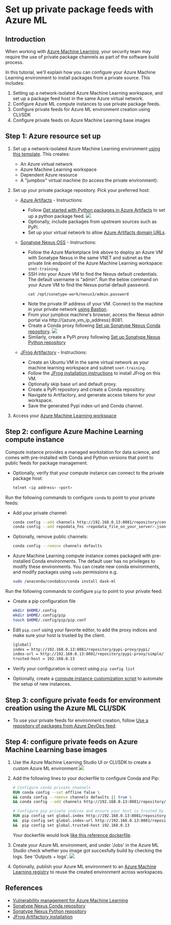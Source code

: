 # Set up private package feeds with Azure ML

## Introduction

When working with [Azure Machine Learning](https://learn.microsoft.com/en-us/azure/machine-learning/), your security team may require the use of private package channels as part of the software build process. 

In this tutorial, we'll explain how you can configure your Azure Machine Learning environment to install packages from a private source. This includes:
1. Setting up a network-isolated Azure Machine Learning workspace, and set up a package feed host in the same Azure virtual network.
1. Configure Azure ML compute instances to use private package feeds.
1. Configure private feeds for Azure ML environment creation using CLI/SDK
1. Configure private feeds on Azure Machine Learning base images

## Step 1: Azure resource set up

1. Set up a network-isolated Azure Machine Learning environment [using this template](https://github.com/Azure/azure-quickstart-templates/tree/master/quickstarts/microsoft.machinelearningservices/machine-learning-end-to-end-secure). This creates:
   
   * An Azure virtual network
   * Azure Machine Learning workspace
   * Dependent Azure resource
   * A "jumpbox" virtual machine (to access the private environment): 
		
1. Set up your private package repository. Pick your preferred host:

   * [Azure Artifacts](https://learn.microsoft.com/en-us/azure/devops/artifacts/start-using-azure-artifacts?view=azure-devops) - Instructions:

       * Follow [Get started with Python packages in Azure Artifacts](https://learn.microsoft.com/en-us/azure/devops/artifacts/quickstarts/python-packages?view=azure-devops) to set up a python package feed.
         ![](images/azure_artifacts_createfeed.png)  
       * Optionally, include packages from upstream sources such as PyPi.
       * Set up your virtual network to allow [Azure Artifacts domain URLs](https://learn.microsoft.com/en-us/azure/devops/organizations/security/allow-list-ip-url?view=azure-devops&tabs=IP-V4#azure-artifacts).

   * [Sonatype Nexus OSS](https://azuremarketplace.microsoft.com/en-in/marketplace/apps/askforcloudllc1651766049149.nexus_repository_oss_on_ubuntu_20_04_lts?tab=Overview&exp=ubp8) - Instructions:
        
        * Follow the Azure Marketplace link above to deploy an Azure VM with Sonatype Nexus in the same VNET and subnet as the private link endpoint of the Azure Machine Learning workspace: `snet-training`.
        * SSH into your Azure VM to find the Nexus default credentials. The default username is “admin”. Run the below command on your Azure VM to find the Nexus portal default password. 
          ```
          cat /opt/sonatype-work/nexus3/admin.password
          ```
        * Note the private IP address of your VM. Connect to the machine in your private network [using Bastion](https://learn.microsoft.com/en-us/azure/bastion/bastion-connect-vm-rdp-windows#rdp).
        * From your jumpbox machine's browser, access the Nexus admin portal via http://{azure_vm_ip_address}:8081.
        * Create a Conda proxy following [Set up Sonatype Nexus Conda repository](https://help.sonatype.com/repomanager3/nexus-repository-administration/formats/conda-repositories).
          ![](images/conda_proxy_created.png)  
        * Similarly, create a PyPi proxy following [Set up Sonatype Nexus Python repository](https://help.sonatype.com/repomanager3/nexus-repository-administration/formats/pypi-repositories) 

    * [JFrog Artifactory](https://jfrog.com/artifactory/install/) - Instructions:
        
        * Create an Ubuntu VM in the same virtual network as your machine learning workspace and subnet `snet-training`.
        * Follow the [JFrog installation instructions](https://jfrog.com/artifactory/install/) to install JFrog on this VM.
        * Optionally skip base url and default proxy.
        * Create a PyPi repository and create a Conda repository.
        * Navigate to Artifactory, and generate access tokens for your workspace.
        * Save the generated Pypi index-url and Conda channel.

1. Access your [Azure Machine Learning workspace](http://ml.azure.com/)

## Step 2: configure Azure Machine Learning compute instance

Compute instance provides a managed workstation for data science, and comes with pre-installed with Conda and Python versions that point to public feeds for package management.

* Optionally, verify that your compute instance can connect to the private package host: 
  ```bash
  telnet <ip address> <port>
  ```

Run the following commands to configure `conda` to point to your private feeds:

* Add your private channel:
  ```bash
  conda config --add channels http://192.168.0.13:8081/repository/conda-proxy/
  conda config --add repodata_fns <repodata_file_on_your_server>.json
  ```
* Optionally, remove public channels:
  ```bash
  conda config --remove channels defaults
  ```

* Azure Machine Learning compute instance comes packaged with pre-installed Conda environments. The default user has no privileges to modify these environments. You can create new conda environments, and modify packages using `sudo` permissions e.g.
  ```bash
  sudo /anaconda/condabin/conda install dask-ml
  ```

Run the following commands to configure `pip` to point to your private feed:

* Create a pip configuration file
  ```bash
  mkdir $HOME/.config
  mkdir $HOME/.config/pip
  touch $HOME/.config/pip/pip.conf
  ```

* Edit `pip.conf` using your favorite editor, to add the proxy indices and make sure your host is trusted by the client.
  ```bash
  [global]
  index = http://192.168.0.13:8081/repository/pypi-proxy/pypi/
  index-url = http://192.168.0.13:8081/repository/pypi-proxy/simple/
  trusted-host = 192.168.0.13
  ```

* Verify your configuration is correct using `pip config list`

* Optionally, create a [compute instance customization script](https://learn.microsoft.com/en-us/azure/machine-learning/how-to-customize-compute-instance) to automate the setup of new instances.

## Step 3: configure private feeds for environment creation using the Azure ML CLI/SDK

* To use your private feeds for environment creation, follow [Use a repository of packages from Azure DevOps feed](https://learn.microsoft.com/en-us/azure/machine-learning/v1/how-to-use-private-python-packages#use-a-repository-of-packages-from-azure-devops-feed).


## Step 4: configure private feeds on Azure Machine Learning base images

1. Use the Azure Machine Learning Studio UI or CLI/SDK to create a custom Azure ML environment
   ![](images/create_azureml_environment.png)

1. Add the following lines to your dockerfile to configure Conda and Pip:
   ```dockerfile
   # Configure conda private channels
   RUN conda config --set offline false \
   && conda config --remove channels defaults || true \
   && conda config --add channels http://192.168.0.13:8081/repository/conda-proxy/main

   # Configure pip private indices and ensure your host is trusted by the client
   RUN pip config set global.index http://192.168.0.13:8081/repository/pypi-proxy/pypi/ \
   &&  pip config set global.index-url http://192.168.0.13:8081/repository/pypi-proxy/simple/ \
   &&  pip config set global.trusted-host 192.168.0.13
   ```

   Your dockerfile would look [like this reference dockerfile](example.dockerfile).

1. Create your Azure ML environment, and under 'Jobs' in the Azure ML Studio check whether you image got succesfully build by checking the logs. See 'Outputs + logs'.
   ![](images/check_image_build_logs.png)

1. Optionally, publish your Azure ML environment to an [Azure Machine Learning registry](https://learn.microsoft.com/en-us/azure/machine-learning/how-to-share-models-pipelines-across-workspaces-with-registries?tabs=cli) to reuse the created environment across workspaces.

## References

* [Vulnerability management for Azure Machine Learning](https://learn.microsoft.com/en-us/azure/machine-learning/concept-vulnerability-management)
* [Sonatype Nexus Conda repository](https://help.sonatype.com/repomanager3/nexus-repository-administration/formats/conda-repositories)
* [Sonatype Nexus Python repository](https://help.sonatype.com/repomanager3/nexus-repository-administration/formats/pypi-repositories)
* [JFrog Artifactory installation](https://jfrog.com/start-free/install/)